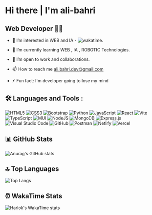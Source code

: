 # Hi there | I'm ali-bahri 

## Web Developer 👨‍💻

- 👀 I’m interested in WEB and IA - ![wakatime](https://wakatime.com/badge/user/018c2a1a-3388-4dfd-b91c-a98e103bbca0.svg).

- 🌱 I’m currently learning WEB , IA , ROBOTIC Technologies.

- 💞️ I’m open to work and collaborations.

- 📫 How to reach me ali.bahri.dev@gmail.com

- ⚡ Fun fact: I'm developer  going to lose my mind 

## :hammer_and_wrench: Languages and Tools :

![HTML5](https://img.shields.io/badge/html5-%23E34F26.svg?style=for-the-badge&logo=html5&logoColor=white)
![CSS3](https://img.shields.io/badge/css3-%231572B6.svg?style=for-the-badge&logo=css3&logoColor=white)
![Bootstrap](https://img.shields.io/badge/bootstrap-%238511FA.svg?style=for-the-badge&logo=bootstrap&logoColor=white)
![Python](https://img.shields.io/badge/python-3670A0?style=for-the-badge&logo=python&logoColor=ffdd54)
![JavaScript](https://img.shields.io/badge/javascript-%23323330.svg?style=for-the-badge&logo=javascript&logoColor=%23F7DF1E)
![React](https://img.shields.io/badge/react-%2320232a.svg?style=for-the-badge&logo=react&logoColor=%2361DAFB)
![Vite](https://img.shields.io/badge/vite-%23646CFF.svg?style=for-the-badge&logo=vite&logoColor=white)
![TypeScript](https://img.shields.io/badge/typescript-%23007ACC.svg?style=for-the-badge&logo=typescript&logoColor=white)
![MUI](https://img.shields.io/badge/MUI-%230081CB.svg?style=for-the-badge&logo=mui&logoColor=white)
![NodeJS](https://img.shields.io/badge/node.js-6DA55F?style=for-the-badge&logo=node.js&logoColor=white)
![MongoDB](https://img.shields.io/badge/MongoDB-%234ea94b.svg?style=for-the-badge&logo=mongodb&logoColor=white)
![Express.js](https://img.shields.io/badge/express.js-%23404d59.svg?style=for-the-badge&logo=express&logoColor=%2361DAFB)
![Visual Studio Code](https://img.shields.io/badge/Visual%20Studio%20Code-0078d7.svg?style=for-the-badge&logo=visual-studio-code&logoColor=white)
![GitHub](https://img.shields.io/badge/github-%23121011.svg?style=for-the-badge&logo=github&logoColor=white)
![Postman](https://img.shields.io/badge/Postman-FF6C37?style=for-the-badge&logo=postman&logoColor=white)
![Netlify](https://img.shields.io/badge/netlify-%23000000.svg?style=for-the-badge&logo=netlify&logoColor=#00C7B7)
![Vercel](https://img.shields.io/badge/vercel-%23000000.svg?style=for-the-badge&logo=vercel&logoColor=white)

## 📊 GitHub Stats

![Anurag's GitHub stats](https://github-readme-stats.vercel.app/api?username=hassenzouzou&rank_icon=percentile&show_icons=true&theme=holi)

## 🔝 Top Languages

![Top Langs](https://github-readme-stats.vercel.app/api/top-langs/?username=hassenzouzou&layout=compact&langs_count=10&theme=holi)

## ⏰ WakaTime Stats

![Harlok's WakaTime stats](https://github-readme-stats.vercel.app/api/wakatime?username=hassenzouzou1&layout=compact&theme=holi)
